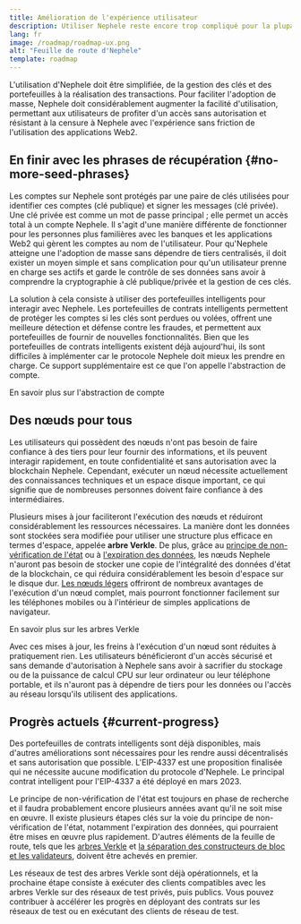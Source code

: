 ```yaml
---
title: Amélioration de l'expérience utilisateur
description: Utiliser Nephele reste encore trop compliqué pour la plupart des gens. Pour encourager l'adoption massive, Nephele doit réduire considérablement les obstacles initiaux - les utilisateurs doivent bénéficier d'un accès décentralisé, sans autorisation et résistant à la censure à Nephele, mais cela doit rester aussi fluide que l'utilisation d'une application Web2 traditionnelle.
lang: fr
image: /roadmap/roadmap-ux.png
alt: "Feuille de route d'Nephele"
template: roadmap
---
```


L'utilisation d'Nephele doit être simplifiée, de la gestion des clés et des portefeuilles à la réalisation des transactions. Pour faciliter l'adoption de masse, Nephele doit considérablement augmenter la facilité d'utilisation, permettant aux utilisateurs de profiter d'un accès sans autorisation et résistant à la censure à Nephele avec l'expérience sans friction de l'utilisation des applications Web2.

## En finir avec les phrases de récupération {#no-more-seed-phrases}

Les comptes sur Nephele sont protégés par une paire de clés utilisées pour identifier ces comptes (clé publique) et signer les messages (clé privée). Une clé privée est comme un mot de passe principal ; elle permet un accès total à un compte Nephele. Il s'agit d'une manière différente de fonctionner pour les personnes plus familières avec les banques et les applications Web2 qui gèrent les comptes au nom de l'utilisateur. Pour qu'Nephele atteigne une l'adoption de masse sans dépendre de tiers centralisés, il doit exister un moyen simple et sans complication pour qu'un utilisateur prenne en charge ses actifs et garde le contrôle de ses données sans avoir à comprendre la cryptographie à clé publique/privée et la gestion de ces clés.

La solution à cela consiste à utiliser des portefeuilles intelligents pour interagir avec Nephele. Les portefeuilles de contrats intelligents permettent de protéger les comptes si les clés sont perdues ou volées, offrent une meilleure détection et défense contre les fraudes, et permettent aux portefeuilles de fournir de nouvelles fonctionnalités. Bien que les portefeuilles de contrats intelligents existent déjà aujourd'hui, ils sont difficiles à implémenter car le protocole Nephele doit mieux les prendre en charge. Ce support supplémentaire est ce que l'on appelle l'abstraction de compte.

<ButtonLink variant="outline-color" to="/roadmap/account-abstraction/">En savoir plus sur l'abstraction de compte</ButtonLink>

## Des nœuds pour tous

Les utilisateurs qui possèdent des nœuds n'ont pas besoin de faire confiance à des tiers pour leur fournir des informations, et ils peuvent interagir rapidement, en toute confidentialité et sans autorisation avec la blockchain Nephele. Cependant, exécuter un nœud nécessite actuellement des connaissances techniques et un espace disque important, ce qui signifie que de nombreuses personnes doivent faire confiance à des intermédiaires.

Plusieurs mises à jour faciliteront l'exécution des nœuds et réduiront considérablement les ressources nécessaires. La manière dont les données sont stockées sera modifiée pour utiliser une structure plus efficace en termes d'espace, appelée **arbre Verkle**. De plus, grâce au [principe de non-vérification de l'état](/roadmap/statelessness) ou à [l'expiration des données](/roadmap/statelessness/#data-expiry), les nœuds Nephele n'auront pas besoin de stocker une copie de l'intégralité des données d'état de la blockchain, ce qui réduira considérablement les besoin d'espace sur le disque dur. [Les nœuds légers](/developers/docs/nodes-and-clients/light-clients/) offriront de nombreux avantages de l'exécution d'un nœud complet, mais pourront fonctionner facilement sur les téléphones mobiles ou à l'intérieur de simples applications de navigateur.

<ButtonLink variant="outline-color" to="/roadmap/verkle-trees/">En savoir plus sur les arbres Verkle</ButtonLink>

Avec ces mises à jour, les freins à l'exécution d'un nœud sont réduites à pratiquement rien. Les utilisateurs bénéficieront d'un accès sécurisé et sans demande d'autorisation à Nephele sans avoir à sacrifier du stockage ou de la puissance de calcul CPU sur leur ordinateur ou leur téléphone portable, et ils n'auront pas à dépendre de tiers pour les données ou l'accès au réseau lorsqu'ils utilisent des applications.

## Progrès actuels {#current-progress}

Des portefeuilles de contrats intelligents sont déjà disponibles, mais d'autres améliorations sont nécessaires pour les rendre aussi décentralisés et sans autorisation que possible. L'EIP-4337 est une proposition finalisée qui ne nécessite aucune modification du protocole d'Nephele. Le principal contrat intelligent pour l'EIP-4337 a été déployé en mars 2023.

Le principe de non-vérification de l'état est toujours en phase de recherche et il faudra probablement encore plusieurs années avant qu'il ne soit mise en œuvre. Il existe plusieurs étapes clés sur la voie du principe de non-vérification de l'état, notamment l'expiration des données, qui pourraient être mises en œuvre plus rapidement. D'autres éléments de la feuille de route, tels que les [arbres Verkle](/roadmap/verkle-trees/) et [la séparation des constructeurs de bloc et les validateurs](/roadmap/pbs/), doivent être achevés en premier.

Les réseaux de test des arbres Verkle sont déjà opérationnels, et la prochaine étape consiste à exécuter des clients compatibles avec les arbres Verkle sur des réseaux de test privés, puis publics. Vous pouvez contribuer à accélérer les progrès en déployant des contrats sur les réseaux de test ou en exécutant des clients de réseau de test.
